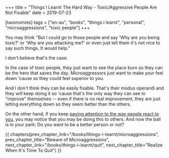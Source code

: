 +++
title = "Things I Learnt The Hard Way - Toxic/Aggressive People Are Not Fixable"
date = 2019-07-23

[taxonomies]
tags = ["en-au", "books", "things i learnt", "personal", "microaggressions", "toxic people"]
+++

You may think "But I could go to those people and say 'Why are you being
toxic?' or 'Why are you attacking me?' or even just tell them it's not nice to
say such things. It would help."

I don't believe that's the case.

<!-- more -->

In the case of toxic people, they just want to see the place burn so they can
be the hero that saves the day. Microaggressors just want to make your feel
down 'cause so they could feel superior to you.

And I don't think they can be easily fixable. That's their modus operandi and
they will keep doing it so 'cause that's the only way they can see to
"improve" themselves -- even if there is no real improvement, they are just
letting everything down so they seem better than the others.

On the other hand, if you keep [paying attention to the way people react to
you](/books/things-i-learnt/watch-reactions), you may notice that you may be
doing this to others. And now the ball is in your park: Do you want to be a
better person or not?

{{ chapters(prev_chapter_link="/books/things-i-learnt/microaggressions", prev_chapter_title="Beware of Microaggressions", next_chapter_link="/books/things-i-learnt/quit", next_chapter_title="Realize When It's Time To Quit") }}
